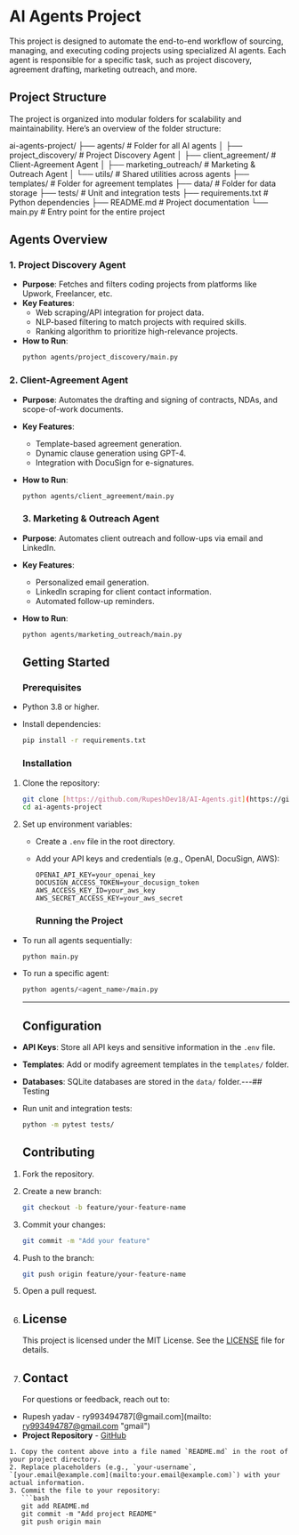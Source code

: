 # AI Agents Project

This project is designed to automate the end-to-end workflow of sourcing, managing, and executing coding projects using specialized AI agents. Each agent is responsible for a specific task, such as project discovery, agreement drafting, marketing outreach, and more.

## Project Structure

The project is organized into modular folders for scalability and maintainability. Here’s an overview of the folder structure:

ai-agents-project/
├── agents/                     # Folder for all AI agents
 │   ├── project_discovery/      # Project Discovery Agent
 │   ├── client_agreement/       # Client-Agreement Agent
 │   ├── marketing_outreach/     # Marketing & Outreach Agent
 │   └── utils/                  # Shared utilities across agents
├── templates/                  # Folder for agreement templates
├── data/                       # Folder for data storage
├── tests/                      # Unit and integration tests
├── requirements.txt            # Python dependencies
├── README.md                   # Project documentation
└── main.py                     # Entry point for the entire project

## Agents Overview

### 1. Project Discovery Agent

- **Purpose**: Fetches and filters coding projects from platforms like Upwork, Freelancer, etc.
- **Key Features**:
  - Web scraping/API integration for project data.
  - NLP-based filtering to match projects with required skills.
  - Ranking algorithm to prioritize high-relevance projects.
- **How to Run**:
  ```bash
  python agents/project_discovery/main.py
  ```

### 2. Client-Agreement Agent

- **Purpose**: Automates the drafting and signing of contracts, NDAs, and scope-of-work documents.
- **Key Features**:

  - Template-based agreement generation.
  - Dynamic clause generation using GPT-4.
  - Integration with DocuSign for e-signatures.
- **How to Run**:

  ```bash
  python agents/client_agreement/main.py
  ```

  ### 3. Marketing & Outreach Agent
- **Purpose**: Automates client outreach and follow-ups via email and LinkedIn.
- **Key Features**:

  - Personalized email generation.
  - LinkedIn scraping for client contact information.
  - Automated follow-up reminders.
- **How to Run**:

  ```bash
  python agents/marketing_outreach/main.py
  ```

  ## Getting Started

  ### Prerequisites
- Python 3.8 or higher.
- Install dependencies:

  ```bash
  pip install -r requirements.txt
  ```

  ### Installation

1. Clone the repository:

   ```bash
   git clone [https://github.com/RupeshDev18/AI-Agents.git](https://github.com/RupeshDev18/AI-Agents.git)
   cd ai-agents-project
   ```
2. Set up environment variables:

   - Create a `.env` file in the root directory.
   - Add your API keys and credentials (e.g., OpenAI, DocuSign, AWS):

     ```
     OPENAI_API_KEY=your_openai_key
     DOCUSIGN_ACCESS_TOKEN=your_docusign_token
     AWS_ACCESS_KEY_ID=your_aws_key
     AWS_SECRET_ACCESS_KEY=your_aws_secret
     ```

     ### Running the Project

- To run all agents sequentially:

  ```bash
  python main.py
  ```
- To run a specific agent:

  ```bash
  python agents/<agent_name>/main.py
  ```

  ---

  ## Configuration
- **API Keys**: Store all API keys and sensitive information in the `.env` file.
- **Templates**: Add or modify agreement templates in the `templates/` folder.
- **Databases**: SQLite databases are stored in the `data/` folder.---## Testing
- Run unit and integration tests:

  ```bash
  python -m pytest tests/
  ```

  ## Contributing

1. Fork the repository.
2. Create a new branch:

   ```bash
   git checkout -b feature/your-feature-name
   ```
3. Commit your changes:

   ```bash
   git commit -m "Add your feature"
   ```
4. Push to the branch:

   ```bash
   git push origin feature/your-feature-name
   ```
5. Open a pull request.
6. ## License

   This project is licensed under the MIT License. See the [LICENSE](LICENSE) file for details.
7. ## Contact

   For questions or feedback, reach out to:

- Rupesh yadav - ry993494787[@gmail.com](mailto: ry993494787@gmail.com "gmail")
- **Project Repository** - [GitHub]([https://github.com/your-username/ai-agents-project](https://github.com/your-username/ai-agents-project))

```---###
1. Copy the content above into a file named `README.md` in the root of your project directory.
2. Replace placeholders (e.g., `your-username`, `[your.email@example.com](mailto:your.email@example.com)`) with your actual information.
3. Commit the file to your repository:
   ```bash
   git add README.md
   git commit -m "Add project README"
   git push origin main
```
